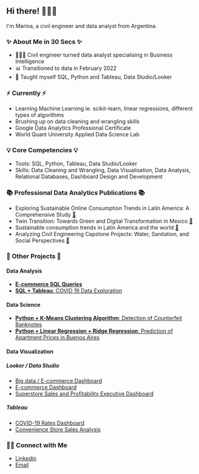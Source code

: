 ## Hi there! 🙋🏻‍♀️
I'm Marina, a civil engineer and data analyst from Argentina.

### ✨ About Me in 30 Secs ✨

- 👩🏻‍💻 Civil engineer turned data analyst specialising in Business Intelligence
- 📊 Transitioned to data in February 2022
- 📝 Taught myself SQL, Python and Tableau, Data Studio/Looker

### ⚡️ Currently ⚡️

- Learning Machine Learning ie. scikit-learn, linear regressions, different types of algorithms
- Brushing up on data cleaning and wrangling skills
- Google Data Analytics Professional Certificate
- World Quant University Applied Data Science Lab

### 💡 Core Competencies 💡

- Tools: SQL, Python, Tableau, Data Studio/Looker
- Skills: Data Cleaning and Wrangling, Data Visualisation, Data Analysis, Relational Databases, Dashboard Design and Development

### 📚 Professional Data Analytics Publications 📚
- Exploring Sustainable Online Consumption Trends in Latin America: A Comprehensive Study [🔗](https://meli-sustentabilidad-bucket.s3.amazonaws.com/Tendencias_Impacto_Positivo_LATAM_es_2023_4c596e7394.pdf?updated_at=2023-08-01T14:01:26.385Z)
- Twin Transition: Towards Green and Digital Transformation in Mexico [🔗](https://20529227.fs1.hubspotusercontent-na1.net/hubfs/20529227/Twin%20Transition%20-%20Descagable.pdf)
- Sustainable consumption trends in Latin America and the world [🔗](https://www.linkedin.com/pulse/tendencias-de-consumo-responsable-en-am%2525C3%2525A9rica-latina-y-el-mundo%3FtrackingId=4XJ32BnDwFdEQm7cTfECIw%253D%253D/?trackingId=4XJ32BnDwFdEQm7cTfECIw%3D%3D)
- Analyzing Civil Engineering Capstone Projects: Water, Sanitation, and Social Perspectives [🔗](https://drive.google.com/file/d/1pUGFO_Igvg93pZoCMdHccKg8_qtJOkP8/view?usp=sharing)

### 🔎 Other Projects 🔎

#### Data Analysis 
- [**E-commerce SQL Queries**](https://github.com/marinarivosecchi/Ecommerce-SQL-Queries/tree/main)
- [**SQL + Tableau**: COVID 19 Data Exploration](https://github.com/marinarivosecchi/COVID-19-Data-Exploration/blob/main/COVID-19-Data-Exploration.sql)

#### Data Science 
- [**Python + K-Means Clustering Algorithm**: Detection of Counterfeit Banknotes](https://github.com/marinarivosecchi/Detection-of-Counterfeit-Banknotes/blob/main/Counterfeit_Banknotes.ipynb)
- [**Python + Linear Regression + Ridge Regression**: Prediction of Apartment Prices in Buenos Aires](https://github.com/marinarivosecchi/Prediction-of-Apartment-Prices-in-Buenos-Aires/blob/main/Buenos%20Aires%20Housing.ipynb)

#### Data Visualization
##### Looker / Data Studio
- [Big data / E-commerce Dashboard](https://lookerstudio.google.com/reporting/e07b3e88-f014-41ea-b9cf-40da0aaa471f)
- [E-commerce Dashboard](https://lookerstudio.google.com/reporting/584cfacc-2f35-46c5-bc6a-103ee15be049)
- [Superstore Sales and Profitability Executive Dashboard](https://public.tableau.com/views/Leaerningpractice2/Executiveoverview?:language=es-ES&:display_count=n&:origin=viz_share_link)
##### Tableau
- [COVID-19 Rates Dashboard](https://public.tableau.com/views/CovidDashboard_16551635708720/Dashboard1?:language=es-ES&:display_count=n&:origin=viz_share_link)
- [Convenience Store Sales Analysis](https://public.tableau.com/views/Conveniencestore-Overview/Conveniencestore-Overview?:language=es-ES&:display_count=n&:origin=viz_share_link)

### 🙌🏻 Connect with Me

- [Linkedin](https://www.linkedin.com/in/marina-rivosecchi/)
- [Email](mailto:marinarivosecchi@gmail.com)


